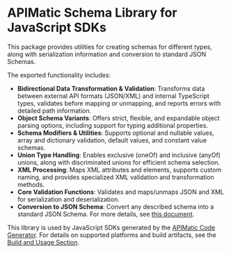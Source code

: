 # APIMatic Schema Library for JavaScript SDKs

This package provides utilities for creating schemas for different types, along with serialization information and conversion to standard JSON Schemas.

The exported functionality includes:

* **Bidirectional Data Transformation & Validation**: Transforms data between external API formats (JSON/XML) and internal TypeScript types, validates before mapping or unmapping, and reports errors with detailed path information.
* **Object Schema Variants**: Offers strict, flexible, and expandable object parsing options, including support for typing additional properties.
* **Schema Modifiers & Utilities**: Supports optional and nullable values, array and dictionary validation, default values, and constant value schemas.
* **Union Type Handling**: Enables exclusive (oneOf) and inclusive (anyOf) unions, along with discriminated unions for efficient schema selection.
* **XML Processing**: Maps XML attributes and elements, supports custom naming, and provides specialized XML validation and transformation methods.
* **Core Validation Functions**: Validates and maps/unmaps JSON and XML for serialization and deserialization.
* **Conversion to JSON Schema**: Convert any described schema into a standard JSON Schema. For more details, see [this document](./docs/to-json-schema.md).

This library is used by JavaScript SDKs generated by the [APIMatic Code Generator](http://www.apimatic.io). For details on supported platforms and build artifacts, see the [Build and Usage Section](https://github.com/apimatic/apimatic-js-runtime?tab=readme-ov-file#builds-and-usage).
